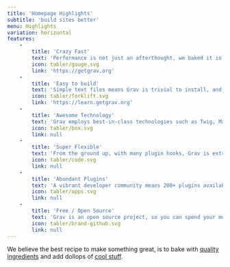 ```yaml
---
title: 'Homepage Highlights'
subtitle: 'build sites better'
menu: Highlights
variation: horizontal
features:
    -
        title: 'Crazy Fast'
        text: 'Performance is not just an afterthought, we baked it in from the start!'
        icon: tabler/gauge.svg
        link: 'https://getgrav.org'
    -
        title: 'Easy to build'
        text: 'Simple text files means Grav is trivial to install, and easy to maintain'
        icon: tabler/forklift.svg
        link: 'https://learn.getgrav.org'
    -
        title: 'Awesome Technology'
        text: 'Grav employs best-in-class technologies such as Twig, Markdown &amp; Yaml'
        icon: tabler/box.svg
        link: null
    -
        title: 'Super Flexible'
        text: 'From the ground up, with many plugin hooks, Grav is extremely extensible'
        icon: tabler/code.svg
        link: null
    -
        title: 'Abundant Plugins'
        text: 'A vibrant developer community means 200+ plugins available to download'
        icon: tabler/apps.svg
        link: null
    -
        title: 'Free / Open Source'
        text: 'Grav is an open source project, so you can spend your money on other stuff'
        icon: tabler/brand-github.svg
        link: null
---
```


We believe the best recipe to make something great, is to bake with [quality ingredients](#features) and add dollops of [cool stuff](#features). 

